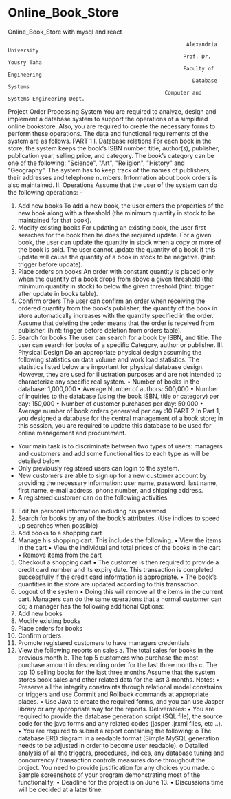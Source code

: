 # Online_Book_Store
Online_Book_Store with mysql and react

                                                              Alexandria University
                                                             Prof. Dr. Yousry Taha
                                                             Faculty of Engineering
                                                                Database Systems
                                                       Computer and Systems Engineering Dept.
Project
Order Processing System
You are required to analyze, design and implement a database system to support the operations of a simplified online bookstore. Also, you are required to create the necessary forms to perform these operations. The data and functional requirements of the system are as follows.
PART 1
I. Database relations
For each book in the store, the system keeps the book’s ISBN number, title, author(s), publisher, publication year, selling price, and category.
The book’s category can be one of the following: "Science", "Art", "Religion", "History" and "Geography". The system has to keep track of the names of publishers, their addresses and telephone numbers.
Information about book orders is also maintained.
II. Operations
Assume that the user of the system can do the following operations: -
1. Add new books
To add a new book, the user enters the properties of the new book along with a threshold (the minimum quantity in stock to be maintained for that book).
2. Modify existing books
For updating an existing book, the user first searches for the book then he does the required update. For a given book, the user can update the quantity in stock when a copy or more of the book is sold. The user cannot update the quantity of a book if this update will cause the quantity of a book in stock to be negative. (hint: trigger before update).
3. Place orders on books
An order with constant quantity is placed only when the quantity of a book drops from above a given threshold (the minimum quantity in stock) to below the given threshold (hint: trigger after update in books table).
4. Confirm orders
The user can confirm an order when receiving the ordered quantity from the book’s publisher; the quantity of the book in store automatically increases with the quantity specified in the order. Assume that deleting the order means that the order is received from publisher. (hint: trigger before deletion from orders table).
5. Search for books
The user can search for a book by ISBN, and title. The user can search for books of a specific Category, author or publisher.
III. Physical Design
Do an appropriate physical design assuming the following statistics on data volume and work load statistics.
The statistics listed below are important for physical database design. However, they are used for illustration purposes and are not intended to characterize any specific real system.
• Number of books in the database: 1,000,000
• Average Number of authors: 500,000
• Number of inquiries to the database (using the book ISBN, title or category) per day: 150,000
• Number of customer purchases per day: 50,000
• Average number of book orders generated per day :10
PART 2
In Part 1, you designed a database for the central management of a book store; in this session, you are required to update this database to be used for online management and procurement.
- Your main task is to discriminate between two types of users: managers and customers and add some functionalities to each type as will be detailed below.
- Only previously registered users can login to the system.
- New customers are able to sign up for a new customer account by providing the necessary information: user name, password, last name, first name, e-mail address, phone number, and shipping address.
- A registered customer can do the following activities:
1. Edit his personal information including his password
2. Search for books by any of the book’s attributes. (Use indices to speed up searches when possible)
3. Add books to a shopping cart
4. Manage his shopping cart. This includes the following.
• View the items in the cart
• View the individual and total prices of the books in the cart
• Remove items from the cart
5. Checkout a shopping cart
• The customer is then required to provide a credit card number and its expiry date. This transaction is completed successfully if the credit card information is appropriate.
• The book’s quantities in the store are updated according to this transaction.
6. Logout of the system
• Doing this will remove all the items in the current cart.
Managers can do the same operations that a normal customer can do; a manager has the following additional Options:
1. Add new books
2. Modify existing books
3. Place orders for books
4. Confirm orders
5. Promote registered customers to have managers credentials
6. View the following reports on sales
a. The total sales for books in the previous month
b. The top 5 customers who purchase the most purchase amount in descending order for the last three months
c. The top 10 selling books for the last three months
Assume that the system stores book sales and other related data for the last 3 months.
Notes:
• Preserve all the integrity constraints through relational model constrains or triggers and use Commit and Rollback commands at appropriate places.
• Use Java to create the required forms, and you can use Jasper library or any appropriate way for the reports.
Deliverables:
• You are required to provide the database generation script (SQL file), the source code for the java forms and any related codes (jasper .jrxml files, etc ..).
• You are required to submit a report containing the following:
o The database ERD diagram in a readable format (Simple MySQL generation needs to be adjusted in order to become user readable).
o Detailed analysis of all the triggers, procedures, indices, any database tuning and concurrency / transaction controls measures done throughout the project. You need to provide justification for any choices you made.
o Sample screenshots of your program demonstrating most of the functionality.
• Deadline for the project is on June 13.
• Discussions time will be decided at a later time.
